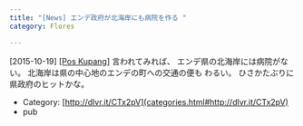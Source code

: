 ```yaml
---
title: "[News] エンデ政府が北海岸にも病院を作る "
category: Flores

---
```


[2015-10-19] [[Pos Kupang]](http://dlvr.it/CTx2pV)  言われてみれば、
エンデ県の北海岸には病院がない。
北海岸は県の中心地のエンデの町への交通の便も
わるい。
ひさかたぶりに県政府のヒットかな。

- Category: [http://dlvr.it/CTx2pV](categories.html#http://dlvr.it/CTx2pV)
- pub

